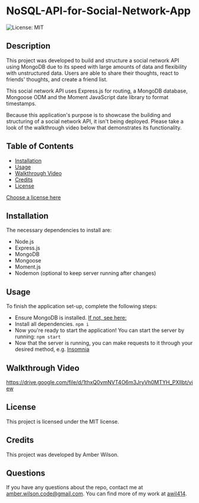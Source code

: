 # NoSQL-API-for-Social-Network-App
![License: MIT](https://img.shields.io/badge/License-MIT-yellow.svg)

## Description
This project was developed to build and structure a social network API using MongoDB due to its speed with large amounts of data and flexibility with unstructured data.
Users are able to share their thoughts, react to friends' thoughts, and create a friend list. 

This social network API uses Express.js for routing, a MongoDB database, Mongoose ODM and the Moment JavaScript date library to format timestamps.  

Because this application's purpose is to showcase the building and structuring of a social network API, it isn't being deployed. Please take a look of the walkthrough video below that demonstrates its functionality.

## Table of Contents
* [Installation](#Installation)
* [Usage](#Usage)
* [Walkthrough Video](#Walkthrough-video)
* [Credits](#Credits)
* [License](#License)

 [Choose a license here](https://choosealicense.com/licenses/) 

## Installation
The necessary dependencies to install are:

* Node.js
* Express.js
* MongoDB
* Mongoose
* Moment.js
* Nodemon (optional to keep server running after changes)

## Usage
To finish the application set-up, complete the following steps:

* Ensure MongoDB is installed. [If not, see here:](https://www.mongodb.com/docs/manual/installation/) 
* Install all dependencies.
  ```npm i```
* Now you're ready to start the application! You can start the server by running:
```npm start```
* Now that the server is running, you can make requests to it through your desired method, e.g. [Insomnia](https://insomnia.rest/)
  
## Walkthrough Video

https://drive.google.com/file/d/1thxQ0vmNVT4O6m3JryVh0MTYH_PXIIbt/view

## License
      
This project is licensed under the MIT license.

## Credits
This project was developed by Amber Wilson.

## Questions

If you have any questions about the repo, contact me at amber.wilson.code@gmail.com. 
You can find more of my work at [awil414](https://github.com/awil414/).
